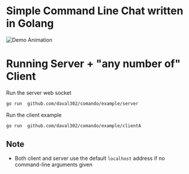# Simple Command Line Chat written in Golang

![Demo Animation](https://media.giphy.com/media/YoKdBi0KQWQH31k76p/giphy.gif?raw=true)

# Running Server + "any number of" Client 

Run the server web socket

```bash
go run  github.com/daval302/comando/example/server
```

Run the client example

```bash
go run  github.com/daval302/comando/example/clientA
```
## Note

- Both client and server use the default `localhost` address if no command-line arguments given
